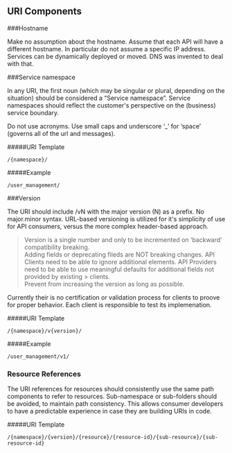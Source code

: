 ## URI Components
###Hostname

Make no assumption about the hostname. 
Assume that each API will have a different hostname. In particular do not assume a specific IP address. Services can be dynamically deployed or moved. 
DNS was invented to deal with that.

###Service namespace

In any URI, the first noun (which may be singular or plural, depending on the situation) should be considered a “Service namespace”. Service namespaces should reflect the customer's perspective on the (business) service boundary.

Do not use acronyms. Use small caps and underscore ‘_’ for ‘space’ (governs all of the url and messages). 

#####URI Template

	/{namespace}/

#####Example

	/user_management/

###Version

The URI should include /vN with the major version (N) as a prefix. No major.minor syntax.
URL-based versioning is utilized for it's simplicity of use for API consumers, versus the more complex header-based approach.  

> Version is a single number and only to be incremented on ‘backward’ compatibility breaking.  
> Adding fields or deprecating fileds are NOT breaking changes. API Clients need to be able to ignore additional 
> elements. API Providers need to be able to use meaningful defaults for additional fields not provided by existing > clients.  
> Prevent from increasing the version as long as possible.

Currently their is no certification or validation process for clients to proove for proper behavior. Each client is responsible to test its implemenation.

#####URI Template

	/{namespace}/v{version}/

#####Example

	/user_management/v1/

### Resource References

The URI references for resources should consistently use the same path components to refer to resources. Sub-namespace or sub-folders should be avoided, to maintain path consistency. This allows consumer developers to have a predictable experience in case they are building URIs in code.

#####URI Template

	/{namespace}/{version}/{resource}/{resource-id}/{sub-resource}/{sub-resource-id}
 


 
